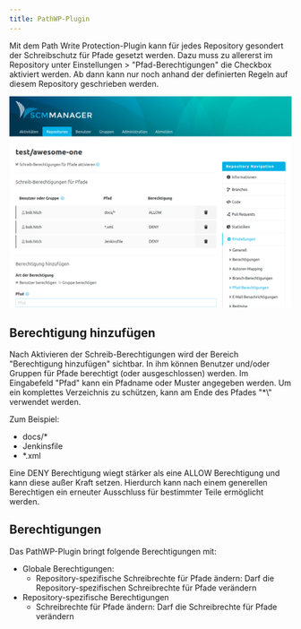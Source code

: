 ```yaml
---
title: PathWP-Plugin
---
```

 
Mit dem Path Write Protection-Plugin kann für jedes Repository gesondert der Schreibschutz für Pfade gesetzt werden. Dazu muss zu allererst im Repository unter Einstellungen > "Pfad-Berechtigungen" die Checkbox aktiviert werden. Ab dann kann nur noch anhand der definierten Regeln auf diesem Repository geschrieben werden.

![PathWP Überblick](images/pathwp/pathwp-overview.png)

## Berechtigung hinzufügen
Nach Aktivieren der Schreib-Berechtigungen wird der Bereich "Berechtigung hinzufügen" sichtbar. In ihm können Benutzer und/oder Gruppen für Pfade berechtigt (oder ausgeschlossen) werden. Im Eingabefeld "Pfad" kann ein Pfadname oder Muster angegeben werden. Um ein komplettes Verzeichnis zu schützen, kann am Ende des Pfades "*\\" verwendet werden.

Zum Beispiel:

* docs/*
* Jenkinsfile
* *.xml

Eine DENY Berechtigung wiegt stärker als eine ALLOW Berechtigung und kann diese außer Kraft setzen. Hierdurch kann nach einem generellen Berechtigen ein erneuter Ausschluss für bestimmter Teile ermöglicht werden.

## Berechtigungen
Das PathWP-Plugin bringt folgende Berechtigungen mit:

* Globale Berechtigungen:
    * Repository-spezifische Schreibrechte für Pfade ändern: Darf die Repository-spezifischen Schreibrechte für Pfade verändern
* Repository-spezifische Berechtigungen
    * Schreibrechte für Pfade ändern: Darf die Schreibrechte für Pfade verändern
